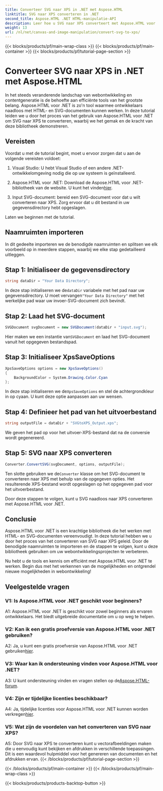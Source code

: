 ```yaml
---
title: Converteer SVG naar XPS in .NET met Aspose.HTML
linktitle: SVG naar XPS converteren in .NET
second_title: Aspose.HTML .NET HTML-manipulatie-API
description: Leer hoe u SVG naar XPS converteert met Aspose.HTML voor .NET. Geef uw webontwikkeling een boost met deze krachtige bibliotheek.
weight: 13
url: /nl/net/canvas-and-image-manipulation/convert-svg-to-xps/
---
```


{{< blocks/products/pf/main-wrap-class >}}
{{< blocks/products/pf/main-container >}}
{{< blocks/products/pf/tutorial-page-section >}}

# Converteer SVG naar XPS in .NET met Aspose.HTML


In het steeds veranderende landschap van webontwikkeling en contentgeneratie is de behoefte aan efficiënte tools van het grootste belang. Aspose.HTML voor .NET is zo'n tool waarmee ontwikkelaars naadloos met HTML- en SVG-documenten kunnen werken. In deze tutorial leiden we u door het proces van het gebruik van Aspose.HTML voor .NET om SVG naar XPS te converteren, waarbij we het gemak en de kracht van deze bibliotheek demonstreren.

## Vereisten

Voordat u met de tutorial begint, moet u ervoor zorgen dat u aan de volgende vereisten voldoet:

1. Visual Studio: U hebt Visual Studio of een andere .NET-ontwikkelomgeving nodig die op uw systeem is geïnstalleerd.

2.  Aspose.HTML voor .NET: Download de Aspose.HTML voor .NET-bibliotheek van de website. U kunt het vinden[hier](https://releases.aspose.com/html/net/).

3. Input SVG-document: bereid een SVG-document voor dat u wilt converteren naar XPS. Zorg ervoor dat u dit bestand in uw gegevensdirectory hebt opgeslagen.

Laten we beginnen met de tutorial.

## Naamruimten importeren

In dit gedeelte importeren we de benodigde naamruimten en splitsen we elk voorbeeld op in meerdere stappen, waarbij we elke stap gedetailleerd uitleggen.

## Stap 1: Initialiseer de gegevensdirectory

```csharp
string dataDir = "Your Data Directory";
```

 In deze stap initialiseren we de`dataDir` variabele met het pad naar uw gegevensdirectory. U moet vervangen`"Your Data Directory"` met het werkelijke pad waar uw invoer-SVG-document zich bevindt.

## Stap 2: Laad het SVG-document

```csharp
SVGDocument svgDocument = new SVGDocument(dataDir + "input.svg");
```

Hier maken we een instantie van`SVGDocument` en laad het SVG-document vanuit het opgegeven bestandspad.

## Stap 3: Initialiseer XpsSaveOptions

```csharp
XpsSaveOptions options = new XpsSaveOptions()
{
    BackgroundColor = System.Drawing.Color.Cyan
};
```

 In deze stap initialiseren we de`XpsSaveOptions` en stel de achtergrondkleur in op cyaan. U kunt deze optie aanpassen aan uw wensen.

## Stap 4: Definieer het pad van het uitvoerbestand

```csharp
string outputFile = dataDir + "SVGtoXPS_Output.xps";
```

We geven het pad op voor het uitvoer-XPS-bestand dat na de conversie wordt gegenereerd.

## Stap 5: SVG naar XPS converteren

```csharp
Converter.ConvertSVG(svgDocument, options, outputFile);
```

 Ten slotte gebruiken we de`Converter` klasse om het SVG-document te converteren naar XPS met behulp van de opgegeven opties. Het resulterende XPS-bestand wordt opgeslagen op het opgegeven pad voor het uitvoerbestand.

Door deze stappen te volgen, kunt u SVG naadloos naar XPS converteren met Aspose.HTML voor .NET.

## Conclusie

Aspose.HTML voor .NET is een krachtige bibliotheek die het werken met HTML- en SVG-documenten vereenvoudigt. In deze tutorial hebben we u door het proces van het converteren van SVG naar XPS geleid. Door de benodigde naamruimten te importeren en de stappen te volgen, kunt u deze bibliotheek gebruiken om uw webontwikkelingsprojecten te verbeteren.

Nu hebt u de tools en kennis om efficiënt met Aspose.HTML voor .NET te werken. Begin dus met het verkennen van de mogelijkheden en ontgrendel nieuwe mogelijkheden in webontwikkeling!

## Veelgestelde vragen

### V1: Is Aspose.HTML voor .NET geschikt voor beginners?

A1: Aspose.HTML voor .NET is geschikt voor zowel beginners als ervaren ontwikkelaars. Het biedt uitgebreide documentatie om u op weg te helpen.

### V2: Kan ik een gratis proefversie van Aspose.HTML voor .NET gebruiken?

 A2: Ja, u kunt een gratis proefversie van Aspose.HTML voor .NET gebruiken[hier](https://releases.aspose.com/).

### V3: Waar kan ik ondersteuning vinden voor Aspose.HTML voor .NET?

 A3: U kunt ondersteuning vinden en vragen stellen op de[Aspose.HTML-forum](https://forum.aspose.com/).

### V4: Zijn er tijdelijke licenties beschikbaar?

 A4: Ja, tijdelijke licenties voor Aspose.HTML voor .NET kunnen worden verkregen[hier](https://purchase.aspose.com/temporary-license/).

### V5: Wat zijn de voordelen van het converteren van SVG naar XPS?

A5: Door SVG naar XPS te converteren kunt u vectorafbeeldingen maken die u eenvoudig kunt bekijken en afdrukken in verschillende toepassingen. Dit is een waardevol hulpmiddel voor het genereren van documenten en het afdrukken ervan.
{{< /blocks/products/pf/tutorial-page-section >}}

{{< /blocks/products/pf/main-container >}}
{{< /blocks/products/pf/main-wrap-class >}}

{{< blocks/products/products-backtop-button >}}
